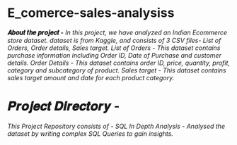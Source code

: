 # E_comerce-sales-analysiss
**𝑨𝒃𝒐𝒖𝒕 𝒕𝒉𝒆 𝒑𝒓𝒐𝒋𝒆𝒄𝒕 -**
*In this project, we have analyzed an Indian Ecommerce store dataset.*
*dataset is from Kaggle, and consists of 3 CSV files- List of Orders, Order details, Sales target.*
*List of Orders - This dataset contains purchase information including Order ID, Date of Purchase and customer details.*
*Order Details - This dataset contains order ID, price, quantity, profit, category and subcategory of product.*
*Sales target - This dataset contains sales target amount and date for each product category.*

# 𝑷𝒓𝒐𝒋𝒆𝒄𝒕 𝑫𝒊𝒓𝒆𝒄𝒕𝒐𝒓𝒚 -

*This Project Repository consists of -*
*SQL In Depth Analysis - Analysed the dataset by writing complex SQL Queries to gain insights.*
